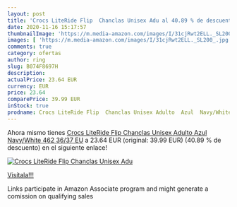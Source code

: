 ```yaml
---
layout: post
title: 'Crocs LiteRide Flip  Chanclas Unisex Adu al 40.89 % de descuento'
date: 2020-11-16 15:17:57
thumbnailImage: 'https://m.media-amazon.com/images/I/31cjRwt2ELL._SL200_.jpg'
images: [ 'https://m.media-amazon.com/images/I/31cjRwt2ELL._SL200_.jpg' ]
comments: true
category: ofertas
author: ring
slug: B074F8697H
description:
actualPrice: 23.64 EUR
currency: EUR
price: 23.64
comparePrice: 39.99 EUR
inStock: true
prodname: Crocs LiteRide Flip  Chanclas Unisex Adulto  Azul  Navy/White 462   36/37 EU
---
```


Ahora mismo tienes [Crocs LiteRide Flip  Chanclas Unisex Adulto  Azul  Navy/White 462   36/37 EU](https://www.amazon.es/dp/B074F8697H/?tag=tolees-21) a 23.64 EUR (original: 39.99 EUR) (40.89 %  de descuento) en el siguiente enlace!

[![Crocs LiteRide Flip  Chanclas Unisex Adu](https://m.media-amazon.com/images/I/31cjRwt2ELL._SL200_.jpg)](https://www.amazon.es/dp/B074F8697H/?tag=tolees-21)

[Visítala!!!](https://www.amazon.es/dp/B074F8697H/?tag=tolees-21)

Links participate in Amazon Associate program and might generate a comission on qualifying sales
